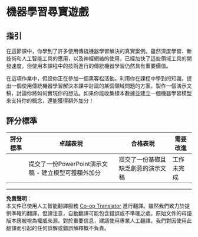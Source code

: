 <!--
CO_OP_TRANSLATOR_METADATA:
{
  "original_hash": "fdebfcd0a3f12c9e2b436ded1aa79885",
  "translation_date": "2025-09-03T17:27:21+00:00",
  "source_file": "9-Real-World/1-Applications/assignment.md",
  "language_code": "hk"
}
-->
# 機器學習尋寶遊戲

## 指引

在這節課中，你學到了許多使用傳統機器學習解決的真實案例。雖然深度學習、新技術和人工智能工具的應用，以及神經網絡的使用，已經加快了這些領域工具的開發速度，但使用本課程中的技術進行的傳統機器學習仍然具有重要價值。

在這項作業中，假設你正在參加一個黑客松活動。利用你在課程中學到的知識，提出一個使用傳統機器學習解決本課中討論的某個領域問題的方案。製作一個演示文稿，討論你將如何實現你的想法。如果你能收集樣本數據並建立一個機器學習模型來支持你的概念，還能獲得額外加分！

## 評分標準

| 評分標準 | 卓越表現                                                         | 合格表現                                      | 需要改進              |
| -------- | ---------------------------------------------------------------- | --------------------------------------------- | --------------------- |
|          | 提交了一份PowerPoint演示文稿 - 建立模型可獲額外加分              | 提交了一份基礎且缺乏創意的演示文稿            | 工作未完成            |

---

**免責聲明**：  
本文件已使用人工智能翻譯服務 [Co-op Translator](https://github.com/Azure/co-op-translator) 進行翻譯。雖然我們致力於提供準確的翻譯，但請注意，自動翻譯可能包含錯誤或不準確之處。原始文件的母語版本應被視為權威來源。對於重要信息，建議使用專業人工翻譯。我們對因使用此翻譯而引起的任何誤解或錯誤解釋概不負責。